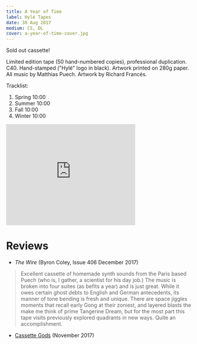 ```yaml
---
title: A Year of Time
label: Hylé Tapes
date: 30 Aug 2017
medium: CS, DL
cover: a-year-of-time-cover.jpg
---
```


Sold out cassette!

Limited edition tape (50 hand-numbered copies), professional
duplication. C40. Hand-stamped ("Hylé" logo in black). Artwork printed
on 280g paper. All music by Matthias Puech. Artwork by Richard Francés.

Tracklist:
1. Spring 10:00
2. Summer 10:00
3. Fall 10:00
4. Winter 10:00

<iframe style="border: 0; width: 350px; height: 274px;" src="https://bandcamp.com/EmbeddedPlayer/album=3323519154/size=large/bgcol=ffffff/linkcol=0687f5/artwork=none/transparent=true/" seamless><a href="http://hyletapes.bandcamp.com/album/a-year-of-time">A year of time by Matthias Puech</a></iframe>

# Reviews

- _The Wire_ (Byron Coley, Issue 406 December 2017)

> Excellent cassette of homemade synth sounds from the Paris based
  Puech (who is, I gather, a scientist for his day job.) The music is
  broken into four suites (as befits a year) and is just great. While
  it owes certain ghost debts to English and German antecedents, its
  manner of tone bending is fresh and unique. There are space jiggles
  moments that recall early Gong at their zoniest, and layered blasts
  the make me think of prime Tangerine Dream, but for the most part
  this tape visits previously explored quadrants in new ways. Quite an
  accomplishment.

- [Cassette Gods](http://cassettegods.blogspot.com/2017/11/matthias-puech-year-of-time-c40-hyle.html) (November 2017)
